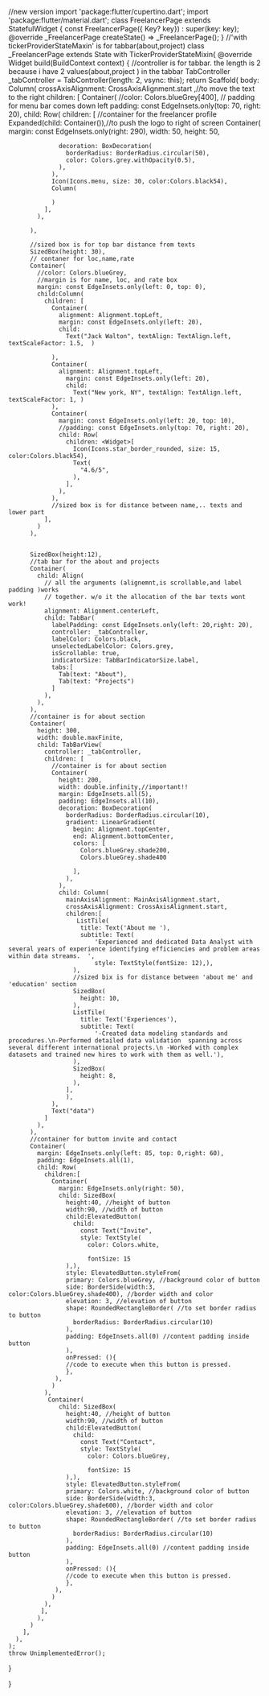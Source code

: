//new version
import 'package:flutter/cupertino.dart';
import 'package:flutter/material.dart';
class FreelancerPage extends StatefulWidget {
  const FreelancerPage({ Key? key}) : super(key: key);
  @override
  _FreelancerPage createState() => _FreelancerPage();
}
//'with tickerProviderStateMaxin' is for tabbar(about,project)
class _FreelancerPage extends State<FreelancerPage> with TickerProviderStateMixin{
  @override
  Widget build(BuildContext context) {
    //controller is for tabbar. the length is 2 because i have 2 values(about,project ) in the tabbar
    TabController _tabController = TabController(length: 2, vsync: this);
    return Scaffold(
      body: Column(
        crossAxisAlignment: CrossAxisAlignment.start ,//to move the text to the right
        children: [
          Container(
            //color: Colors.blueGrey[400],
            // padding for menu bar comes down left
            padding: const EdgeInsets.only(top: 70, right: 20), 
            child: Row(
              children: [
                //container for the freelancer profile 
                Expanded(child: Container()),//to push the logo to right of screen
                Container(
                  margin: const EdgeInsets.only(right: 290),
                  width: 50,
                  height: 50,

                  decoration: BoxDecoration(
                    borderRadius: BorderRadius.circular(50),
                    color: Colors.grey.withOpacity(0.5),
                  ),
                ),
                Icon(Icons.menu, size: 30, color:Colors.black54),
                Column(
                  
                )            
              ],   
            ), 
             
          ),
          
          //sized box is for top bar distance from texts
          SizedBox(height: 30),
          // contaner for loc,name,rate
          Container(
            //color: Colors.blueGrey,
            //margin is for name, loc, and rate box
            margin: const EdgeInsets.only(left: 0, top: 0),
            child:Column(
              children: [
                Container(
                  alignment: Alignment.topLeft,
                  margin: const EdgeInsets.only(left: 20),
                  child: 
                    Text("Jack Walton", textAlign: TextAlign.left, textScaleFactor: 1.5,  )
                
                ),
                Container(
                  alignment: Alignment.topLeft,
                    margin: const EdgeInsets.only(left: 20),
                    child: 
                      Text("New york, NY", textAlign: TextAlign.left, textScaleFactor: 1, )
                ),
                Container(
                  margin: const EdgeInsets.only(left: 20, top: 10),
                  //padding: const EdgeInsets.only(top: 70, right: 20),
                  child: Row(
                    children: <Widget>[
                      Icon(Icons.star_border_rounded, size: 15, color:Colors.black54),
                      Text(
                        "4.6/5",
                      ),
                    ],
                  ),
                ),
                //sized box is for distance between name,.. texts and lower part
              ],
            )
          ),
          

          SizedBox(height:12),
          //tab bar for the about and projects
          Container(
            child: Align(
              // all the arguments (alignemnt,is scrollable,and label padding )works
              // together. w/o it the allocation of the bar texts wont work!
              alignment: Alignment.centerLeft,
              child: TabBar(
                labelPadding: const EdgeInsets.only(left: 20,right: 20),
                controller: _tabController,
                labelColor: Colors.black,
                unselectedLabelColor: Colors.grey,
                isScrollable: true,
                indicatorSize: TabBarIndicatorSize.label,
                tabs:[
                  Tab(text: "About"),
                  Tab(text: "Projects")
                ]
              ),
            ),
          ),
          //container is for about section
          Container(
            height: 300,
            width: double.maxFinite,
            child: TabBarView(
              controller: _tabController,
              children: [
                //container is for about section
                Container(
                  height: 200,
                  width: double.infinity,//important!!
                  margin: EdgeInsets.all(5),
                  padding: EdgeInsets.all(10),
                  decoration: BoxDecoration(
                    borderRadius: BorderRadius.circular(10),
                    gradient: LinearGradient(
                      begin: Alignment.topCenter,
                      end: Alignment.bottomCenter,
                      colors: [
                        Colors.blueGrey.shade200,
                        Colors.blueGrey.shade400

                      ],
                    ),
                  ),
                  child: Column(
                    mainAxisAlignment: MainAxisAlignment.start,
                    crossAxisAlignment: CrossAxisAlignment.start,
                    children:[
                       ListTile(
                        title: Text('About me '),
                        subtitle: Text(
                            'Experienced and dedicated Data Analyst with several years of experience identifying efficiencies and problem areas within data streams.  ',
                            style: TextStyle(fontSize: 12),),
                      ),
                      //sized bix is for distance between 'about me' and 'education' section
                      SizedBox(
                        height: 10,
                      ),
                      ListTile(
                        title: Text('Experiences'),
                        subtitle: Text(
                            '-Created data modeling standards and procedures.\n-Performed detailed data validation  spanning across several different international projects.\n -Worked with complex datasets and trained new hires to work with them as well.'),
                      ),
                      SizedBox(
                        height: 8,
                      ),
                    ],
                    ),
                ),
                Text("data")
              ]
            ),
          ),
          //container for buttom invite and contact
          Container(
            margin: EdgeInsets.only(left: 85, top: 0,right: 60),
            padding: EdgeInsets.all(1),
            child: Row(
              children:[
                Container(
                  margin: EdgeInsets.only(right: 50),
                  child: SizedBox(
                    height:40, //height of button
                    width:90, //width of button
                    child:ElevatedButton(
                      child:
                        const Text("Invite",
                        style: TextStyle(
                          color: Colors.white,
                          
                          fontSize: 15
                    ),),
                    style: ElevatedButton.styleFrom(
                    primary: Colors.blueGrey, //background color of button
                    side: BorderSide(width:3, color:Colors.blueGrey.shade400), //border width and color
                    elevation: 3, //elevation of button
                    shape: RoundedRectangleBorder( //to set border radius to button
                      borderRadius: BorderRadius.circular(10)
                    ),
                    padding: EdgeInsets.all(0) //content padding inside button
                    ),
                    onPressed: (){ 
                    //code to execute when this button is pressed.
                    },                     
                 ),
                )
              ),
               Container(
                  child: SizedBox(
                    height:40, //height of button
                    width:90, //width of button
                    child:ElevatedButton(
                      child:
                        const Text("Contact",
                        style: TextStyle(
                          color: Colors.blueGrey,
                          
                          fontSize: 15
                    ),),
                    style: ElevatedButton.styleFrom(
                    primary: Colors.white, //background color of button
                    side: BorderSide(width:3, color:Colors.blueGrey.shade600), //border width and color
                    elevation: 3, //elevation of button
                    shape: RoundedRectangleBorder( //to set border radius to button
                      borderRadius: BorderRadius.circular(10)
                    ),
                    padding: EdgeInsets.all(0) //content padding inside button
                    ),
                    onPressed: (){ 
                    //code to execute when this button is pressed.
                    },                     
                 ),
                )
              ),
             ],
            ),
          )
        ],
      ),
    );
    throw UnimplementedError();
  }

}


